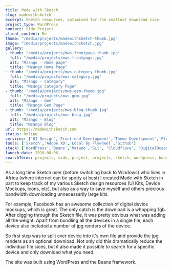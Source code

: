 ```yaml
---
title: Made with Sketch
slug: madewithsketch
excerpt: Sketch resources, optimised for the smallest download size.
project_type: WordPress
contact: Side Project
client_content: Me
thumb: "/media/projects/madewithsketch-thumb.jpg"
image: "/media/projects/madewithsketch.jpg"
gallery:
- thumb: "/media/projects/mws-frontpage-thumb.jpg"
  full: "/media/projects/mws-frontpage.jpg"
  alt: "Mzango - Home page"
  title: "Mzango Home Page"
- thumb: "/media/projects/mws-category-thumb.jpg"
  full: "/media/projects/mws-category.jpg"
  alt: "Mzango - Category"
  title: "Mzango Category Page"
- thumb: "/media/projects/mws-gem-thumb.jpg"
  full: "/media/projects/mws-gem.jpg"
  alt: "Mzango - Gem"
  title: "Mzango Gem Page"
- thumb: "/media/projects/mws-blog-thumb.jpg"
  full: "/media/projects/mws-blog.jpg"
  alt: "Mzango - Blog"
  title: "Mzango Blog"
url: https://madewithsketch.com
status: Online
services: ['UI Design','Front-end Development','Theme Development','Plugin Development']
tools: ['Sketch','Adobe XD','Local by Flywheel','Github']
stack: ['WordPress','Beans','Matamo','Git', 'Cloudflare', 'DigitalOcean']
launch_date: 2016-08-06
searchTerms: projects, side, project, projects, sketch, wordpress, beans
---
```

As a long time Sketch user (before switching back to Windows) who lives in Africa (where internet can be spotty at best) I created Made with Sketch in part to keep track of my various Sketch design resources (UI Kits, Device Mockups, Icons, etc), but also as a way to save myself and others precious bandwidth downloading unnecessarily large kits.

For example, Facebook has an awesome collection of digital device mockups, which is great. The only catch is the download is a whopping 1gb. After digging through the Sketch file, it was pretty obvious what was adding all the weight. Apart from bundling all the devices in a single file, each device also included a number of jpg renders of the device.

So first step was to split ever device into it's own file and provide the jpg renders as an optional download. Not only did this dramatically reduce the individual file sices, but it also made it possible to search for a specific device and only download what you need.

The site was built using WordPress and the Beans framework.


